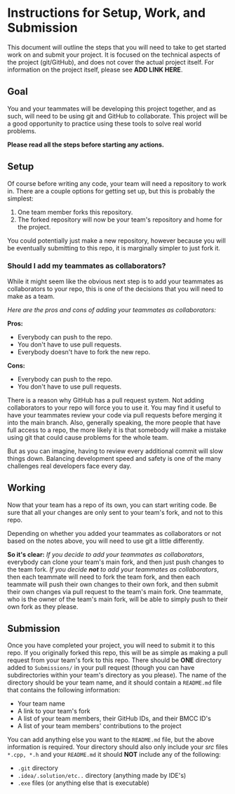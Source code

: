 # Instructions for Setup, Work, and Submission
This document will outline the steps that you will need to take to get started work on and submit your project. It is
focused on the technical aspects of the project (git/GitHub), and does not cover the actual project itself.
For information on the project itself, please see **ADD LINK HERE**.

## Goal
You and your teammates will be developing this project together, and as such, will need to be using git and GitHub
to collaborate. This project will be a good opportunity to practice using these tools to solve real world problems.

**Please read all the steps before starting any actions.**

## Setup
Of course before writing any code, your team will need a repository to work in.
There are a couple options for getting set up, but this is probably the simplest:
1. One team member forks this repository.
2. The forked repository will now be your team's repository and home for the project.

You could potentially just make a new repository,
however because you will be eventually submitting to this repo, it is marginally simpler to just fork it.

### Should I add my teammates as collaborators?
While it might seem like the obvious next step is to add your teammates as collaborators to your repo,
this is one of the decisions that you will need to make as a team.

*Here are the pros and cons of adding your teammates as collaborators:*

**Pros:**
* Everybody can push to the repo.
* You don't have to use pull requests.
* Everybody doesn't have to fork the new repo.

**Cons:**
* Everybody can push to the repo.
* You don't have to use pull requests.

There is a reason why GitHub has a pull request system. Not adding collaborators to your repo will force you to use it.
You may find it useful to have your teammates review your code via pull requests before merging it into the main branch.
Also, generally speaking, the more people that have full access to a repo, the more likely it is that somebody will
make a mistake using git that could cause problems for the whole team.

But as you can imagine, having to review every additional commit will slow things down. Balancing development speed
and safety is one of the many challenges real developers face every day.



## Working
Now that your team has a repo of its own, you can start writing code. Be sure that all your changes are only
sent to your team's fork, and not to this repo.

Depending on whether you added your teammates as collaborators or not based on the notes above,
you will need to use git a little differently.

**So it's clear:** *If you decide to add your teammates as collaborators*, everybody can clone your team's main fork,
and then just push changes to the team fork. *If you decide **not** to add your teammates as collaborators*, then each
teammate will need to fork the team fork, and then each teammate will push their own changes to their own fork,
and then submit their own changes via pull request to the team's main fork. One teammate, who is the owner of the
team's main fork, will be able to simply push to their own fork as they please.

## Submission
Once you have completed your project, you will need to submit it to this repo. If you originally forked this repo,
this will be as simple as making a pull request from your team's fork to this repo. There should be **ONE** directory
added to `Submissions/` in your pull request (though you can have subdirectories within your team's directory as you please).
The name of the directory should be your team name, and it should contain a `README.md` file that contains the
following information:

* Your team name
* A link to your team's fork
* A list of your team members, their GitHub IDs, and their BMCC ID's
* A list of your team members' contributions to the project

You can add anything else you want to the `README.md` file, but the above information is required.
Your directory should also only include your *src* files `*.cpp, *.h` and your `README.md`
it should **NOT** include any of the following:
* `.git` directory
* `.idea/.solution/etc..` directory (anything made by IDE's)
* `.exe` files (or anything else that is executable)
